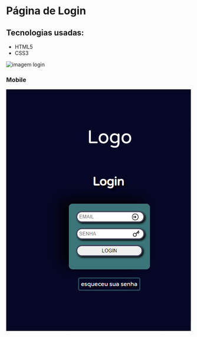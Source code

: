 # Página de Login 

## Tecnologias usadas:
* HTML5
* CSS3

![imagem login](https://github.com/rafaapcode/projeto-pagina-de-login/blob/main/Projeto%20p%C3%A1gina%20de%20login.png)

### Mobile

![imagem mobile](https://github.com/rafaapcode/projeto-pagina-de-login/blob/main/modile.png)


 
